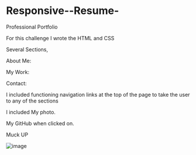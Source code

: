 # Responsive--Resume-

 Professional Portfolio

For this challenge I wrote the HTML and CSS


Several Sections, 

About Me:

My Work:

Contact: 


I included functioning navigation links at the top of the page to take the user to any of the sections

I included My photo. 

 My GitHub when clicked on.



Muck UP 

![image](https://user-images.githubusercontent.com/118404373/206632330-7d390c41-9f7b-4cf3-8d3d-3e8d1744e25f.png)



